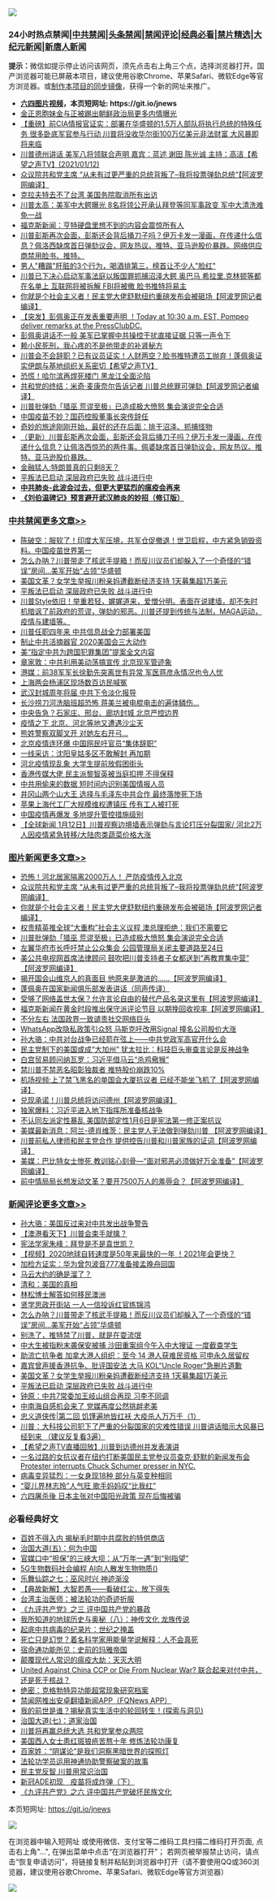 ![](https://raw.githubusercontent.com/fqnews/bnews/master/64photo/fqnews-qr.jpg)

<div id="tt">
<h3>24小时热点禁闻|<a href="#%E4%B8%AD%E5%85%B1%E7%A6%81%E9%97%BB%E6%9B%B4%E5%A4%9A%E6%96%87%E7%AB%A0">中共禁闻</a>|<a href="#%E5%9B%BE%E7%89%87%E6%96%B0%E9%97%BB%E6%9B%B4%E5%A4%9A%E6%96%87%E7%AB%A0">头条禁闻</a>|<a href="#%E6%96%B0%E9%97%BB%E8%AF%84%E8%AE%BA%E6%9B%B4%E5%A4%9A%E6%96%87%E7%AB%A0">禁闻评论|<a href="#%E5%BF%85%E7%9C%8B%E7%BB%8F%E5%85%B8%E5%A5%BD%E6%96%87">经典必看|<a href="/video.md#%E7%A6%81%E7%89%87%E7%B2%BE%E9%80%89">禁片精选</a>|<a href="https://github.com/fqnews/djy/blob/master/gb/nf1351518.md#1">大纪元新闻</a>|<a href="https://github.com/fqnews/ntdtv/blob/master/gb/prog204.md#1">新唐人新闻</a></h3>
<div><b>提示：</b>微信如提示停止访问该网页，须先点击右上角三个点，选择浏览器打开。国产浏览器可能已屏蔽本项目，建议使用谷歌Chrome、苹果Safari、微软Edge等官方浏览器。或<a href="https://github.com/fqnews/bnews/blob/master/%E5%88%B6%E4%BD%9Cgit%E7%A6%81%E9%97%BB%E9%95%9C%E5%83%8F.md">制作本项目的同步镜像</a>，获得一个新的网址来推广。</div>
<ul>
<li><b><a href="http://d1.bdrive.tk/64.mp4" target="_blank">六四图片视频</a>，本页短网址: https://git.io/jnews</b></li>
<li><a href="/comments/20210113/1466333.md">金正恩胞妹金与正被踢出朝鲜政治局更多内情曝光</a></li>
<li><a href="/comments/20210113/1466267.md">【重磅】前CIA情报官证实：部署在华盛顿的1.5万人部队将执行总统的特殊任务 很多卧底军官参与行动  川普将没收华尔街100万亿美元非法财富 大风暴即将来临</a></li>
<li><a href="/cbnews/20210113/1466464.md">川普德州讲话  美军八将领联合声明  嘉宾：蓝述 谢田 陈光诚  主持：高洁【希望之声TV】(2021/01/12)</a></li>
<li><a href="/topimagenews/20210113/1466528.md">众议院共和党主席 “从未有过更严重的总统背叛了–我将投票弹劾总统“【阿波罗网编译】</a></li>
<li><a href="/cnnews/20210113/1466331.md">克拉夫特去不了台湾 美国务院取消所有出访</a></li>
<li><a href="/comments/20210113/1466726.md">川普太高：美军中大鳄曝光 8名将领公开承认拜登等同军事政变  军中大清洗难免一战</a></li>
<li><a href="/cbnews/20210113/1466369.md">福克斯新闻：亨特硬盘里想不到的内容会震惊所有人</a></li>
<li><a href="/cbnews/20210112/1466222.md">川普彭斯再次会面，彭斯还会背后捅刀子吗？伊万卡发一漫画，在传递什么信息？佩洛西缺席首日弹劾议会，网友热议。推特、亚马逊股价暴跌。网络供应商禁用脸书、推特。</a></li>
<li><a href="/lifebaike/20210113/1466399.md">男人"糟蹋"肝脏的3个行为，喝酒排第三，榜首让不少人"脸红"</a></li>
<li><a href="/comments/20210113/1466627.md">川普已下决心启动军事法庭以叛国罪抓捕沼泽大鳄 奥巴马 希拉里.克林顿等都在名单上 互联网将被拆解 FBI将被撤 脸书推特将易主</a></li>
<li><a href="/topimagenews/20210113/1466490.md">你就是个社会主义者！民主党大佬舒默纽约重磅发布会被砸场【阿波罗网记者编译】</a></li>
<li><a href="/comments/20210112/1466249.md">【突发】彭佩奥正在发表重要声明 ！Today at 10:30 a.m. EST, Pompeo  deliver remarks at the PressClubDC.</a></li>
<li><a href="/comments/20210113/1466471.md">彭佩奥讲话不一般   美军已掌握中共操控干扰直接证据 只等一声令下</a></li>
<li><a href="/cnnews/20210113/1466474.md">赖小民死刑，我心疼的不是他带走的补肾秘方</a></li>
<li><a href="/cbnews/20210113/1466640.md">川普会不会辞职？已有议员证实！人财两空？脸书推特遭员工抛弃！蓬佩奥证实伊朗与基地组织关系密切【希望之声TV】</a></li>
<li><a href="/cbnews/20210113/1466605.md">恐慌！哈尔滨再焊死楼门 黑龙江全面沦陷</a></li>
<li><a href="/cnnews/20210113/1466517.md">共和党的终结：米奇·麦康奈尔告诉记者 川普总统罪可弹劾【阿波罗网记者编译】</a></li>
<li><a href="/topimagenews/20210113/1466316.md">川普批弹劾「猎巫 荒谬至极」已造成极大愤怒 集会演说完全合适</a></li>
<li><a href="/cnnews/20210113/1466516.md">中国疫苗不妙？国药控股董事长突传辞任</a></li>
<li><a href="/comments/20210112/1466174.md">奇妙的旅途刚刚开始，最好的还在后面：排干沼泽、抓捕怪物</a></li>
<li><a href="/cbnews/20210113/1466404.md">（更新）川普彭斯再次会面，彭斯还会背后捅刀子吗？伊万卡发一漫画，在传递什么信息？让佩洛西惊恐的两件事。佩婆缺席首日弹劾议会，网友热议。推特、亚马逊股价暴跌。</a></li>
<li><a href="/comments/20210112/1466218.md">金融猛人:特朗普真的只剩8天？</a></li>
<li><a href="/comments/20210113/1466861.md">平叛法已启动 深层政府已失败 战斗进行中</a></li>
<li><b><a href="/comments/20200211/1275071.md" target="_blank">中共肺炎-此波会过去，但更大更猛烈的瘟疫会再来</a></b></li>
<li><b><a href="/comments/20200207/1272816.md" target="_blank">《刘伯温碑记》预言避开武汉肺炎的妙招（修订版）</a></b></li>
</ul>
</div>

<div class="catlist">
<h3><a href="/cbnews/" target="_blank">中共禁闻</a><span><a href="/cbnews/" target="_blank" rel="nofollow">更多文章>></a></span></h3>
<ul>
<li><a href="/cbnews/20210113/1466917.md" target="_blank">陈破空：服软了！印度大军压境，共军仓促撤退！世卫启程，中方紧急销毁资料。中国疫苗世界第一</a></li>
<li><a href="/comments/20210113/1466787.md" target="_blank">怎么办呐？川普带走了核武手提箱！而反川议员们却躲入了一个奇怪的“错误”房间…美军开始“占领”华盛顿</a></li>
<li><a href="/comments/20210113/1466786.md" target="_blank">美国文革？女学生举报川粉亲妈遭截断经济支持 1天募集超1万美元</a></li>
<li><a href="/comments/20210113/1466861.md" target="_blank">平叛法已启动 深层政府已失败 战斗进行中</a></li>
<li><a href="/cbnews/20210113/1466850.md" target="_blank">川普Style依旧！举重若轻，娓娓道来，爱憎分明。表面在说建墙，却不失时机暗讽了前政府的荒谬，弹劾的邪恶。川普还提到传统与法制，MAGA运动，疫情与建墙等。</a></li>
<li><a href="/cbnews/20210113/1466848.md" target="_blank">川普任职四年来 中共信息战全力部署美国</a></li>
<li><a href="/cbnews/20210113/1466847.md" target="_blank">制止中共活摘器官 2020美国会三大动作</a></li>
<li><a href="/cbnews/20210113/1466846.md" target="_blank">美“指定中共为跨国犯罪集团”提案全文内容</a></li>
<li><a href="/cbnews/20210113/1466845.md" target="_blank">章家敦：中共利用美动荡搞宣传 北京现军管迹象</a></li>
<li><a href="/cbnews/20210113/1466844.md" target="_blank">港媒：前38军军长徐勤先突离世有异常 军医蒋彦永情况也令人忧</a></li>
<li><a href="/cbnews/20210113/1466843.md" target="_blank">上海两会杨浦区现场数百访民喊冤</a></li>
<li><a href="/cbnews/20210113/1466842.md" target="_blank">武汉封城周年将届 中共下令淡化报导</a></li>
<li><a href="/cbnews/20210113/1466841.md" target="_blank">长沙捞刀河洗脑班超恐怖 蒋美兰被电棍电击的遍体鳞伤…</a></li>
<li><a href="/cbnews/20210113/1466840.md" target="_blank">中央告急？石家庄、邢台、廊坊封城 北京严控边界</a></li>
<li><a href="/cbnews/20210113/1466839.md" target="_blank">疫情之下 北京、河北等地又遭遇沙尘天</a></li>
<li><a href="/cbnews/20210113/1466838.md" target="_blank">熊姓警察双脚叉开 对她左右开弓…</a></li>
<li><a href="/cbnews/20210113/1466837.md" target="_blank">北京疫情连环爆 中国网民吁官员“集体辞职”</a></li>
<li><a href="/cbnews/20210113/1466836.md" target="_blank">一线采访：沈阳皇姑多区不敢解封 再加期</a></li>
<li><a href="/cbnews/20210113/1466835.md" target="_blank">河北疫情现乱象 大学生提前放假困街头</a></li>
<li><a href="/cbnews/20210113/1466800.md" target="_blank">香港传媒大佬 民主派黎智英被当庭扣押 不得保释</a></li>
<li><a href="/cbnews/20210113/1466796.md" target="_blank">中共用偷来的数据 短时间内识别美国情报人员</a></li>
<li><a href="/cbnews/20210113/1466795.md" target="_blank">井冈山两个山大王 选择与毛泽东中共合作 最终落惨死下场</a></li>
<li><a href="/cbnews/20210113/1466794.md" target="_blank">苹果上海代工厂大规模维权遭镇压 传有工人被打死</a></li>
<li><a href="/cbnews/20210113/1466793.md" target="_blank">中国疫情再爆发 多地提升管控措施级别</a></li>
<li><a href="/cbnews/20210113/1466775.md" target="_blank">【全球新闻 1月12日】川普视察边境墙表示弹劾与言论打压分裂国家/ 河北2万人因疫情紧急转移/大陆肉类蔬菜价格大涨</a></li>

</ul>
</div>
<div class="catlist">
<h3><a href="/topimagenews/" target="_blank">图片新闻</a><span><a href="/topimagenews/" target="_blank" rel="nofollow">更多文章>></a></span></h3>
<ul>
<li><a href="/topimagenews/20210113/1466698.md" target="_blank">恐怖！河北居家隔离2000万人！ 严防疫情传入北京</a></li>
<li><a href="/topimagenews/20210113/1466528.md" target="_blank">众议院共和党主席 “从未有过更严重的总统背叛了–我将投票弹劾总统“【阿波罗网编译】</a></li>
<li><a href="/topimagenews/20210113/1466490.md" target="_blank">你就是个社会主义者！民主党大佬舒默纽约重磅发布会被砸场【阿波罗网记者编译】</a></li>
<li><a href="/topimagenews/20210113/1466403.md" target="_blank">权贵精英推全球“大重构”社会主义议程 澳总理拒绝：我们不需要它</a></li>
<li><a href="/topimagenews/20210113/1466316.md" target="_blank">川普批弹劾「猎巫 荒谬至极」已造成极大愤怒 集会演说完全合适</a></li>
<li><a href="/topimagenews/20210113/1466308.md" target="_blank">左翼华府市长呼吁禁止公众集会 公园管理局关闭主要道路至24日</a></li>
<li><a href="/topimagenews/20210113/1466306.md" target="_blank">美公共电视网首席法律顾问 鼓吹把川普支持者子女都送到“再教育集中营” 【阿波罗网编译】</a></li>
<li><a href="/topimagenews/20210113/1466289.md" target="_blank">揭开国会山维京人的真面目 他原来是激进的……【阿波罗网编译】</a></li>
<li><a href="/comments/20210112/1465679.md" target="_blank">蓬佩奥在国家新闻俱乐部发表讲话（同声传译）</a></li>
<li><a href="/topimagenews/20210112/1466219.md" target="_blank">受够了网络盖世太保？允许言论自由的替代产品名录这里有【阿波罗网编译】</a></li>
<li><a href="/topimagenews/20210112/1466179.md" target="_blank">福克斯新闻在黄金时段推出保守派评论节目 以期挽回收视率【阿波罗网编译】</a></li>
<li><a href="/topimagenews/20210112/1466041.md" target="_blank">不分左右 法国政界一致谴责社交网络巨头</a></li>
<li><a href="/topimagenews/20210112/1465936.md" target="_blank">WhatsApp改隐私政策引众怒 马斯克吁改用Signal 撞名公司股价大涨</a></li>
<li><a href="/comments/20210112/1465909.md" target="_blank">孙大骆：中共对台战争已经箭在弦上——中共党政军高官开什么会</a></li>
<li><a href="/topimagenews/20210112/1465782.md" target="_blank">民主党制下的美国或成“大加州” 犹太拉比：科技巨头审查言论是反神战争</a></li>
<li><a href="/topimagenews/20210112/1465723.md" target="_blank">白宫贸易顾问纳瓦罗：习近平借马云“杀鸡儆猴”</a></li>
<li><a href="/topimagenews/20210112/1465662.md" target="_blank">禁川普不禁恶名昭彰独裁者 推特股价崩跌10%</a></li>
<li><a href="/topimagenews/20210111/1465507.md" target="_blank">机场视频:上了禁飞黑名的单国会大厦抗议者 已经不能坐飞机了【阿波罗网编译】</a></li>
<li><a href="/topimagenews/20210111/1465255.md" target="_blank">兑现承诺！川普总统将访问德州【阿波罗网编译】</a></li>
<li><a href="/comments/20210111/1465172.md" target="_blank">独家爆料：习近平进入地下指挥所准备核战争</a></li>
<li><a href="/topimagenews/20210111/1465099.md" target="_blank">不认同左派定性暴乱 美国防部定性1月6日是宪法第一修正案抗议</a></li>
<li><a href="/topimagenews/20210111/1465086.md" target="_blank">美媒最新消息：阿兰-德肖维茨：民主党人无法做到弹劾川普 【阿波罗网编译】</a></li>
<li><a href="/topimagenews/20210111/1465046.md" target="_blank">川普前私人律师和民主党合作 提供控告川普和川普家族的证词【阿波罗网编译】</a></li>
<li><a href="/topimagenews/20210110/1464988.md" target="_blank">美媒：巴比特女士惨死 教训铭心刻骨—“面对邪恶必须做好万全准备”【阿波罗网编译】</a></li>
<li><a href="/topimagenews/20210110/1464846.md" target="_blank">前中情局局长想发动文革？要开7500万人的羞辱会？【阿波罗网编译】</a></li>

</ul>
</div>
<div class="catlist">
<h3><a href="/comments/" target="_blank">新闻评论</a><span><a href="/comments/" target="_blank" rel="nofollow">更多文章>></a></span></h3>
<ul>
<li><a href="/comments/20210113/1466931.md" target="_blank">孙大骆：美国反过来对中共发出战争警告</a></li>
<li><a href="/comments/20210113/1466933.md" target="_blank">【澳港看天下】川普会束手就擒？</a></li>
<li><a href="/comments/20210113/1466932.md" target="_blank">宪法学家朱峰：拜登是不是袁世凯？</a></li>
<li><a href="/comments/20210113/1466930.md" target="_blank">【视频】2020地球自转速度是50年来最快的一年 ！2021年会更快？</a></li>
<li><a href="/comments/20210113/1466926.md" target="_blank">加检方证实：华为曾包波音777准备接孟晚舟回国</a></li>
<li><a href="/comments/20210113/1466923.md" target="_blank">马云大约的确是溜了？</a></li>
<li><a href="/comments/20210113/1466922.md" target="_blank">清和：美国的真相</a></li>
<li><a href="/comments/20210113/1466920.md" target="_blank">林松博士解答如何移民澳洲</a></li>
<li><a href="/comments/20210113/1466919.md" target="_blank">贤学思政开街站 一人一信投诉红官练锦鸿</a></li>
<li><a href="/comments/20210113/1466787.md" target="_blank">怎么办呐？川普带走了核武手提箱！而反川议员们却躲入了一个奇怪的“错误”房间…美军开始“占领”华盛顿</a></li>
<li><a href="/comments/20210113/1466902.md" target="_blank">别洗了，推特禁了川普，就是在耍流氓</a></li>
<li><a href="/comments/20210113/1466900.md" target="_blank">中大生被指粉末袭保安被捕 沙田重案组今午入中大搜证 一度截查学生</a></li>
<li><a href="/comments/20210113/1466899.md" target="_blank">助流亡抗争者 加拿大港人组织：至今 14 港人获难民资格 可申永久居留权</a></li>
<li><a href="/comments/20210113/1466898.md" target="_blank">嘉宾曾声援香港抗争、批评国安法 大马 KOL“Uncle Roger”急删片道歉</a></li>
<li><a href="/comments/20210113/1466786.md" target="_blank">美国文革？女学生举报川粉亲妈遭截断经济支持 1天募集超1万美元</a></li>
<li><a href="/comments/20210113/1466861.md" target="_blank">平叛法已启动 深层政府已失败 战斗进行中</a></li>
<li><a href="/comments/20210113/1466854.md" target="_blank">钟原：中共7常委加王岐山组合再现 习李不同调</a></li>
<li><a href="/comments/20210113/1466853.md" target="_blank">中南海自感机会来了 党媒再度公然挑衅老美</a></li>
<li><a href="/comments/20210113/1466764.md" target="_blank">忠义道侠传|第二回 饥馑遍地皆红袄 大疫杀人万万千（1）</a></li>
<li><a href="/comments/20210113/1466817.md" target="_blank">川普：大科技公司犯下了严重的分裂国家的灾难性错误 川普讲话暗示大风暴已经到来 （建议反复看3遍）</a></li>
<li><a href="/comments/20210113/1466808.md" target="_blank">【希望之声TV直播回放】川普到访德州并发表演讲</a></li>
<li><a href="/comments/20210113/1466807.md" target="_blank">一名过路的女抗议者在纽约打断美国民主党参议员查克·舒默的新闻发布会 Protester interrupts Chuck Schumer presser in NYC.</a></li>
<li><a href="/comments/20210113/1466806.md" target="_blank">病毒变异猛烈：一女身现18种 部分与英变种相同</a></li>
<li><a href="/comments/20210113/1466804.md" target="_blank">“婴儿界林志玲”人气旺 歌手妈妈叹“比我红”</a></li>
<li><a href="/comments/20210113/1466799.md" target="_blank">六四屠杀後 日本主张对中国阳光政策 现在后悔被骗</a></li>

</ul>
</div>

<div class="catlist">
<h3>必看经典好文</h3>
<ul>
<li><a href="/lifebaike/20200711/1358994.md" target="_blank">百姓不得入内 揭秘毛时期中共腐败的特供商店</a></li>
<li><a href="/cbnews/20180311/913065.md" target="_blank">治国大道(五)：何为中国</a></li>
<li><a href="/cbnews/20200624/1349641.md" target="_blank">官媒口中“担保”的三峡大坝：从“万年一遇”到“别指望”</a></li>
<li><a href="/topimagenews/20200527/1335347.md" target="_blank">5G生物数码社会编程 AI向人散发生物物质()</a></li>
<li><a href="/tculture/20190101/792550.md" target="_blank">乐舞仙踪之七：巫风时兴 神迹渐没</a></li>
<li><a href="/comments/20201217/1449706.md" target="_blank">【典故新解】大智若愚——看破红尘，放下得失</a></li>
<li><a href="/comments/20200801/1373219.md" target="_blank">台湾主治医师：被法轮功的奇迹折服</a></li>
<li><a href="/bookonline/20131116/201054.md" target="_blank">《九评共产党》之三 评中国共产党的暴政</a></li>
<li><a href="/topimagenews/20180225/905380.md" target="_blank">我所知道的地球历史与奥秘（八）：神传文化 龙族传说</a></li>
<li><a href="/comments/20200702/1354076.md" target="_blank">起底中共病毒的纪录片：世纪之掩盖</a></li>
<li><a href="/comments/20200704/1355375.md" target="_blank">死亡只是幻觉？着名科学家用能量学说解释：人不会真死</a></li>
<li><a href="/cbnews/20180711/970353.md" target="_blank">宿命通功能所见：史前的玛雅帝国</a></li>
<li><a href="/comments/20200619/783185.md" target="_blank">颠覆现代人常识的瘟疫大劫：天灭大明</a></li>
<li><a href="/comments/20200820/1451960.md" target="_blank">United Against China CCP or Die From Nuclear War? 联合起来对付中共，还是死于核战？</a></li>
<li><a href="/comments/20200705/783265.md" target="_blank">绝密：克格勃特异功能超常现象研究档案</a></li>
<li><a href="/comments/20200503/1322531.md" target="_blank">禁闻网推出安卓翻墙新闻APP（FQNews APP）</a></li>
<li><a href="/comments/20200715/1359453.md" target="_blank">我的前世是谁？揭秘真实生活中的轮回转生！(探索与洞见)</a></li>
<li><a href="/cbnews/20190424/913985.md" target="_blank">治国大道(七)：道家治国</a></li>
<li><a href="/comments/20200816/1381118.md" target="_blank">川普将再赢总统大选 共和党掌参众两院</a></li>
<li><a href="/comments/20190126/1070164.md" target="_blank">美国西人女士患红斑狼疮苦熬十年 修炼法轮功康复</a></li>
<li><a href="/comments/20201031/1423298.md" target="_blank">百家姓：“阴谋论”是我们洞察黑暗世界的探照灯</a></li>
<li><a href="/cbnews/20170626/780479.md" target="_blank">法轮功学员运用神通协助警察破案的故事</a></li>
<li><a href="/comments/20200621/1348236.md" target="_blank">民主党反智 川普用常识治国</a></li>
<li><a href="/headline/20200908/1392940.md" target="_blank">新冠ADE初现　疫苗将成炸弹（下）</a></li>
<li><a href="/bookonline/20131116/201050.md" target="_blank">《九评共产党》之六 评中国共产党破坏民族文化</a></li>

</ul>
</div>

本页短网址: https://git.io/jnews

![](https://raw.githubusercontent.com/fqnews/bnews/master/64photo/fqnews-qr.jpg)

在浏览器中输入短网址 或使用微信、支付宝等二维码工具扫描二维码打开页面, 点击右上角"...", 在弹出菜单中点击“在浏览器打开”； 若网页被举报禁止访问，请点击“恢复申请访问”，将链接复制并粘贴到浏览器中打开（请不要使用QQ或360浏览器，建议使用谷歌Chrome、苹果Safari、微软Edge等官方浏览器）

![](https://raw.githubusercontent.com/fqnews/bnews/master/64photo/wx.jpg)